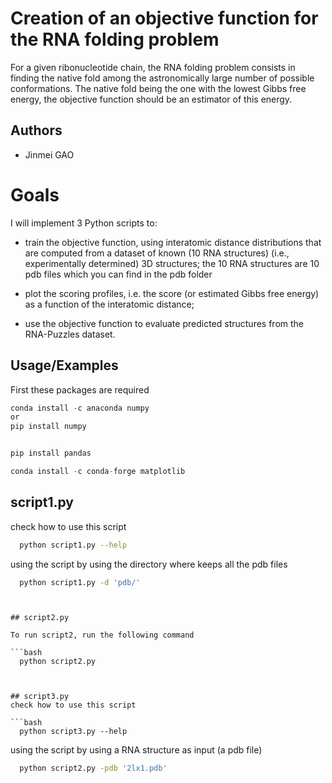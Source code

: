 
# Creation of an objective function for the RNA folding problem


For a given ribonucleotide chain, the RNA folding problem consists in finding the native fold among the astronomically large number of possible conformations. The native fold being the one with the lowest Gibbs free energy, the objective function should be an estimator of this energy.




## Authors

- Jinmei GAO



# Goals
I will implement 3 Python scripts to:
- train the objective function, using interatomic distance distributions that are computed from a dataset of known (10 RNA structures) (i.e., experimentally determined) 3D structures;
the 10 RNA structures are 10 pdb files which you can find in the pdb folder

- plot the scoring profiles, i.e. the score (or estimated Gibbs free energy) as a function of the interatomic distance;

- use the objective function to evaluate predicted structures from the RNA-Puzzles dataset.





## Usage/Examples
First these packages are required


```javascript
conda install -c anaconda numpy 
or
pip install numpy


pip install pandas

conda install -c conda-forge matplotlib

```


## script1.py
check how to use this script

```bash
  python script1.py --help
```
using the script by using the directory where keeps all the pdb files
```bash
  python script1.py -d 'pdb/'
```
```


## script2.py

To run script2, run the following command

```bash
  python script2.py
```
```


## script3.py
check how to use this script

```bash
  python script3.py --help
```
using the script by using a RNA structure as input (a pdb file)
```bash
  python script2.py -pdb '2lx1.pdb'
```
```

